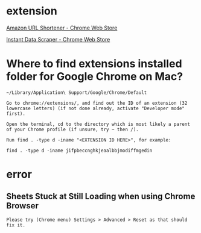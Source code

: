# extension

[Amazon URL Shortener - Chrome Web Store](https://chrome.google.com/webstore/detail/amazon-url-shortener/bonkcfmjkpdnieejahndognlbogaikdg)

[Instant Data Scraper - Chrome Web Store](https://chrome.google.com/webstore/detail/instant-data-scraper/ofaokhiedipichpaobibbnahnkdoiiah)


# Where to find extensions installed folder for Google Chrome on Mac?

```
~/Library/Application\ Support/Google/Chrome/Default

Go to chrome://extensions/, and find out the ID of an extension (32 lowercase letters) (if not done already, activate "Developer mode" first).

Open the terminal, cd to the directory which is most likely a parent of your Chrome profile (if unsure, try ~ then /).

Run find . -type d -iname "<EXTENSION ID HERE>", for example:

find . -type d -iname jifpbeccnghkjeaalbbjmodiffmgedin
```


# error

## Sheets Stuck at Still Loading when using Chrome Browser

```
Please try (Chrome menu) Settings > Advanced > Reset as that should fix it.
```
